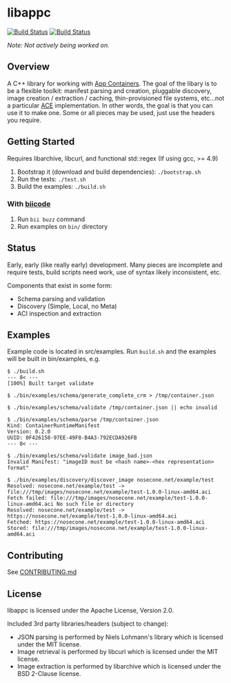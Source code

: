 # libappc

[![Build Status](https://travis-ci.org/cdaylward/libappc.svg?branch=master)](https://travis-ci.org/cdaylward/libappc)
[![Build Status](https://webapi.biicode.com/v1/badges/manu343726/manu343726/libappc/master)](https://www.biicode.com/manu343726/libappc) 

*Note: Not actively being worked on.*

## Overview

A C++ library for working with [App Containers](https://github.com/appc/spec). The goal of the
libary is to be a flexible toolkit: manifest parsing and creation, pluggable discovery, image
creation / extraction / caching, thin-provisioned file systems, etc...not a particular
[ACE](https://github.com/appc/spec/blob/master/SPEC.md#app-container-executor) implementation. In
other words, the goal is that you can use it to make one. Some or all pieces may be used, just use
the headers you require.

## Getting Started

Requires libarchive, libcurl, and functional std::regex (If using gcc, >= 4.9)

1. Bootstrap it (download and build dependencies): `./bootstrap.sh`
2. Run the tests: `./test.sh`
3. Build the examples: `./build.sh`

### With [biicode](https://www.biicode.com)

1. Run `bii buzz` command
2. Run examples on `bin/` directory

## Status

Early, early (like really early) development. Many pieces are incomplete and require tests, build
scripts need work, use of syntax likely inconsistent, etc.

Components that exist in some form:
- Schema parsing and validation
- Discovery (Simple, Local, no Meta)
- ACI inspection and extraction

## Examples

Example code is located in src/examples. Run `build.sh` and the examples will be built in
bin/examples, e.g.

```
$ ./build.sh
--- 8< ---
[100%] Built target validate

$ ./bin/examples/schema/generate_complete_crm > /tmp/container.json

$ ./bin/examples/schema/validate /tmp/container.json || echo invalid

$ ./bin/examples/schema/parse /tmp/container.json
Kind: ContainerRuntimeManifest
Version: 0.2.0
UUID: 0F426158-97EE-49F8-B4A3-792ECDA926FB
--- 8< ---

$ ./bin/examples/schema/validate image_bad.json
Invalid Manifest: "imageID must be <hash name>-<hex representation> format"

$ ./bin/examples/discovery/discover_image nosecone.net/example/test 
Resolved: nosecone.net/example/test -> file:///tmp/images/nosecone.net/example/test-1.0.0-linux-amd64.aci
Fetch failed: file:///tmp/images/nosecone.net/example/test-1.0.0-linux-amd64.aci No such file or directory
Resolved: nosecone.net/example/test -> https://nosecone.net/example/test-1.0.0-linux-amd64.aci
Fetched: https://nosecone.net/example/test-1.0.0-linux-amd64.aci
Stored: file:///tmp/images/nosecone.net/example/test-1.0.0-linux-amd64.aci
```

## Contributing

See [CONTRIBUTING.md](https://github.com/cdaylward/libappc/blob/master/CONTRIBUTING.md)

## License

libappc is licensed under the Apache License, Version 2.0.

Included 3rd party libraries/headers (subject to change):

* JSON parsing is performed by Niels Lohmann's library which is licensed under the MIT license.
* Image retrieval is performed by libcurl which is licensed under the MIT license.
* Image extraction is performed by libarchive which is licensed under the BSD 2-Clause license.
